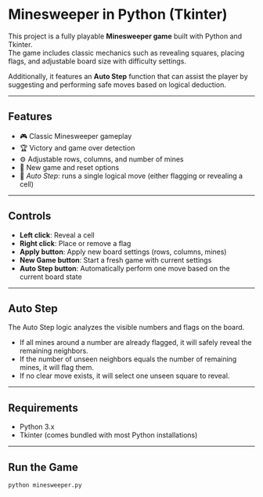 # Minesweeper in Python (Tkinter)

This project is a fully playable **Minesweeper game** built with Python and Tkinter.  
The game includes classic mechanics such as revealing squares, placing flags, and adjustable board size with difficulty settings.

Additionally, it features an **Auto Step** function that can assist the player by suggesting and performing safe moves based on logical deduction.

---

## Features
- 🎮 Classic Minesweeper gameplay  
- 🏆 Victory and game over detection  
- ⚙️ Adjustable rows, columns, and number of mines  
- 🔄 New game and reset options  
- 🤖 *Auto Step*: runs a single logical move (either flagging or revealing a cell)  

---

## Controls
- **Left click**: Reveal a cell  
- **Right click**: Place or remove a flag  
- **Apply button**: Apply new board settings (rows, columns, mines)  
- **New Game button**: Start a fresh game with current settings  
- **Auto Step button**: Automatically perform one move based on the current board state  

---

## Auto Step
The Auto Step logic analyzes the visible numbers and flags on the board.  
- If all mines around a number are already flagged, it will safely reveal the remaining neighbors.  
- If the number of unseen neighbors equals the number of remaining mines, it will flag them.  
- If no clear move exists, it will select one unseen square to reveal.  

---

## Requirements
- Python 3.x  
- Tkinter (comes bundled with most Python installations)

---

## Run the Game
```bash
python minesweeper.py
